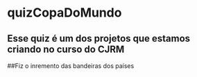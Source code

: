 # quizCopaDoMundo
## Esse quiz é um dos projetos que estamos criando no curso do CJRM
##Fiz o inremento das bandeiras dos países 
